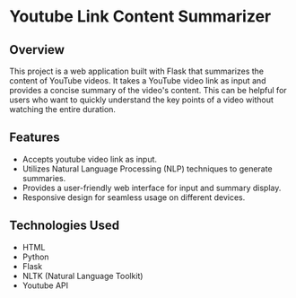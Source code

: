 # Youtube Link Content Summarizer

## Overview
This project is a web application built with Flask that summarizes the content of YouTube videos. It takes a YouTube video link as input and provides a concise summary of the video's content. This can be helpful for users who want to quickly understand the key points of a video without watching the entire duration.

## Features
* Accepts youtube video link as input.
* Utilizes Natural Language Processing (NLP) techniques to generate summaries.
* Provides a user-friendly web interface for input and summary display.
* Responsive design for seamless usage on different devices.

## Technologies Used
* HTML
* Python
* Flask
* NLTK (Natural Language Toolkit)
* Youtube API

